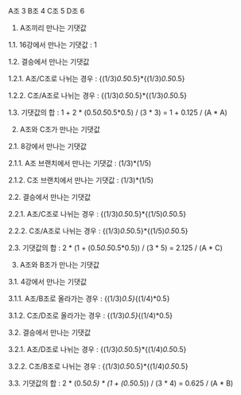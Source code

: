 A조 3		B조 4		C조 5		D조 6

1. A조끼리 만나는 기댓값

1.1. 16강에서 만나는 기댓값 : 1

1.2. 결승에서 만나는 기댓값

1.2.1. A조/C조로 나뉘는 경우 : {(1/3)*0.5*0.5}*{(1/3)*0.5*0.5}

1.2.2. C조/A조로 나뉘는 경우 : {(1/3)*0.5*0.5}*{(1/3)*0.5*0.5}

1.3. 기댓값의 합 : 1 + 2 * (0.5*0.5*0.5*0.5) / (3 * 3)
 = 1 + 0.125 / (A * A)


2. A조와 C조가 만나는 기댓값

2.1. 8강에서 만나는 기댓값

2.1.1. A조 브랜치에서 만나는 기댓값 : (1/3)*(1/5)

2.1.2. C조 브랜치에서 만나는 기댓값 : (1/3)*(1/5)

2.2. 결승에서 만나는 기댓값

2.2.1. A조/C조로 나뉘는 경우 : {(1/3)*0.5*0.5}*{(1/5)*0.5*0.5}

2.2.2. C조/A조로 나뉘는 경우 : {(1/3)*0.5*0.5}*{(1/5)*0.5*0.5}

2.3. 기댓값의 합 : 2 * (1 + (0.5*0.5*0.5*0.5)) / (3 * 5)
 = 2.125 / (A * C)


3. A조와 B조가 만나는 기댓값

3.1. 4강에서 만나는 기댓값

3.1.1. A조/B조로 올라가는 경우 : {(1/3)*0.5}*{(1/4)*0.5}

3.1.2. C조/D조로 올라가는 경우 : {(1/3)*0.5}*{(1/4)*0.5}

3.2. 결승에서 만나는 기댓값

3.2.1. A조/D조로 나뉘는 경우 : {(1/3)*0.5*0.5}*{(1/4)*0.5*0.5}

3.2.2. C조/B조로 나뉘는 경우 : {(1/3)*0.5*0.5}*{(1/4)*0.5*0.5}

3.3. 기댓값의 합 : 2 * (0.5*0.5) * (1 + (0.5*0.5)) / (3 * 4)
 = 0.625 / (A * B)
